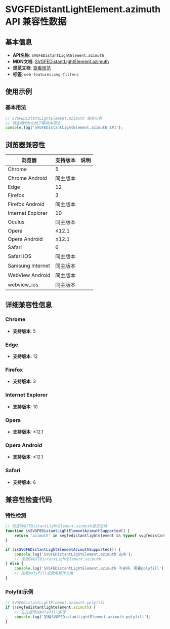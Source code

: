 # SVGFEDistantLightElement.azimuth API 兼容性数据

## 基本信息

- **API名称**: `SVGFEDistantLightElement.azimuth`
- **MDN文档**: [SVGFEDistantLightElement.azimuth](https://developer.mozilla.org/docs/Web/API/SVGFEDistantLightElement/azimuth)
- **规范文档**: [查看规范](https://drafts.fxtf.org/filter-effects/#dom-svgfedistantlightelement-azimuth)
- **标签**: `web-features:svg-filters`

## 使用示例

### 基本用法

```javascript
// SVGFEDistantLightElement.azimuth 使用示例
// 请查阅MDN文档了解具体用法
console.log('SVGFEDistantLightElement.azimuth API');
```

## 浏览器兼容性

| 浏览器 | 支持版本 | 说明 |
|--------|----------|------|
| Chrome | 5 |  |
| Chrome Android | 同主版本 |  |
| Edge | 12 |  |
| Firefox | 3 |  |
| Firefox Android | 同主版本 |  |
| Internet Explorer | 10 |  |
| Oculus | 同主版本 |  |
| Opera | ≤12.1 |  |
| Opera Android | ≤12.1 |  |
| Safari | 6 |  |
| Safari iOS | 同主版本 |  |
| Samsung Internet | 同主版本 |  |
| WebView Android | 同主版本 |  |
| webview_ios | 同主版本 |  |

## 详细兼容性信息

### Chrome

- **支持版本**: 5

### Edge

- **支持版本**: 12

### Firefox

- **支持版本**: 3

### Internet Explorer

- **支持版本**: 10

### Opera

- **支持版本**: ≤12.1

### Opera Android

- **支持版本**: ≤12.1

### Safari

- **支持版本**: 6

## 兼容性检查代码

### 特性检测

```javascript
// 检查SVGFEDistantLightElement.azimuth是否支持
function isSVGFEDistantLightElementAzimuthSupported() {
    return 'azimuth' in svgfedistantlightelement && typeof svgfedistantlightelement.azimuth === 'function';
}

if (isSVGFEDistantLightElementAzimuthSupported()) {
    console.log('SVGFEDistantLightElement.azimuth 支持');
    // 使用SVGFEDistantLightElement.azimuth
} else {
    console.log('SVGFEDistantLightElement.azimuth 不支持，需要polyfill');
    // 加载polyfill或使用替代方案
}
```

### Polyfill示例

```javascript
// SVGFEDistantLightElement.azimuth polyfill
if (!svgfedistantlightelement.azimuth) {
    // 在这里添加polyfill实现
    console.log('加载SVGFEDistantLightElement.azimuth polyfill');
}
```

